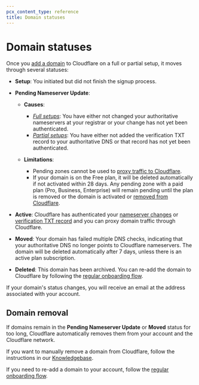 ```yaml
---
pcx_content_type: reference
title: Domain statuses
---
```


# Domain statuses

Once you [add a domain](/fundamentals/get-started/setup/add-site/) to Cloudflare on a full or partial setup, it moves through several statuses:

- **Setup**: You initiated but did not finish the signup process.

- **Pending Nameserver Update**: 

  - **Causes**:
  
    - [_Full setups_](/dns/zone-setups/full-setup/): You have either not changed your authoritative nameservers at your registrar or your change has not yet been authenticated.
    - [_Partial setups_](/dns/zone-setups/partial-setup/): You have either not added the verification TXT record to your authoritative DNS or that record has not yet been authenticated.
  
  - **Limitations**:

    - Pending zones cannot be used to [proxy traffic to Cloudflare](/dns/manage-dns-records/reference/proxied-dns-records/#pending-domains).
    - If your domain is on the Free plan, it will be deleted automatically if not activated within 28 days. Any pending zone with a paid plan (Pro, Business, Enterprise) will remain pending until the plan is removed or the domain is activated or [removed from Cloudflare](/fundamentals/get-started/basic-tasks/manage-domains/remove-domain/).

- **Active**: Cloudflare has authenticated your [nameserver changes](/dns/zone-setups/full-setup/setup/#step-3--update-your-nameservers) or [verification TXT record](/dns/zone-setups/partial-setup/setup/#step-2--verify-ownership-for-your-domain) and you can proxy domain traffic through Cloudflare.

- **Moved**: Your domain has failed multiple DNS checks, indicating that your authoritative DNS no longer points to Cloudflare nameservers. The domain will be deleted automatically after 7 days, unless there is an active plan subscription.

- **Deleted**: This domain has been archived. You can re-add the domain to Cloudflare by following the [regular onboarding flow](/fundamentals/get-started/setup/add-site/).

If your domain's status changes, you will receive an email at the address associated with your account.

## Domain removal

If domains remain in the **Pending Nameserver Update** or **Moved** status for too long, Cloudflare automatically removes them from your account and the Cloudflare network.

If you want to manually remove a domain from Cloudflare, follow the instructions in our [Knowledgebase](https://support.cloudflare.com/hc/articles/360033554252).

If you need to re-add a domain to your account, follow the [regular onboarding flow](/fundamentals/get-started/setup/add-site/).
